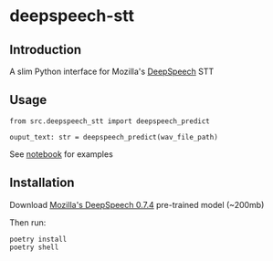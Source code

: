 # deepspeech-stt


## Introduction

A slim Python interface for Mozilla's [DeepSpeech](https://github.com/mozilla/DeepSpeech/) STT

## Usage


```
from src.deepspeech_stt import deepspeech_predict

ouput_text: str = deepspeech_predict(wav_file_path)
```

See [notebook](notebooks/Examples.ipynb) for examples

## Installation

Download [Mozilla's DeepSpeech 0.7.4](https://github.com/mozilla/DeepSpeech/releases) pre-trained model (~200mb)

Then run:

```
poetry install
poetry shell
```

